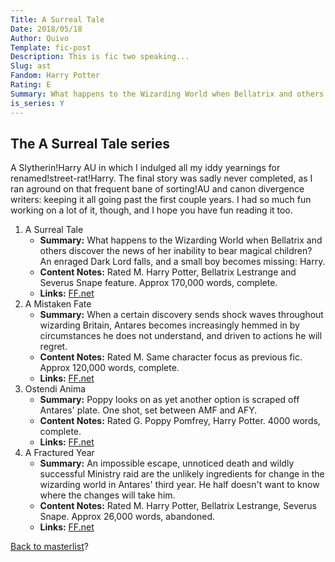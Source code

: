 ```yaml
---
Title: A Surreal Tale
Date: 2018/05/18
Author: Quivo
Template: fic-post
Description: This is fic two speaking...
Slug: ast
Fandom: Harry Potter
Rating: E
Summary: What happens to the Wizarding World when Bellatrix and others discover the news of her inability to bear magical children? An enraged Dark Lord falls, and a small boy becomes missing: Harry.
is_series: Y
---
```


## The A Surreal Tale series
A Slytherin!Harry AU in which I indulged all my iddy yearnings for renamed!street-rat!Harry. The final story was sadly never completed, as I ran aground on that frequent bane of sorting!AU and canon divergence writers: keeping it all going past the first couple years. I had so much fun working on a lot of it, though, and I hope you have fun reading it too.

1. A Surreal Tale
	- **Summary:** What happens to the Wizarding World when Bellatrix and others discover the news of her inability to bear magical children? An enraged Dark Lord falls, and a small boy becomes missing: Harry.
	- **Content Notes:** Rated M. Harry Potter, Bellatrix Lestrange and Severus Snape feature. Approx 170,000 words, complete.
	- **Links:** [FF.net](https://www.fanfiction.net/s/2590595/1/A-Surreal-Tale)
1. A Mistaken Fate
	- **Summary:** When a certain discovery sends shock waves throughout wizarding Britain, Antares becomes increasingly hemmed in by circumstances he does not understand, and driven to actions he will regret.
	- **Content Notes:** Rated M. Same character focus as previous fic. Approx 120,000 words, complete.
	- **Links:** [FF.net](https://www.fanfiction.net/s/3150349/1/A-Mistaken-Fate)
1. Ostendi Anima
	- **Summary:** Poppy looks on as yet another option is scraped off Antares' plate. One shot, set between AMF and AFY.
	- **Content Notes:** Rated G. Poppy Pomfrey, Harry Potter. 4000 words, complete.
	- **Links:** [FF.net](https://www.fanfiction.net/s/3968802/1/Ostendi-Anima)
1. A Fractured Year
	- **Summary:** An impossible escape, unnoticed death and wildly successful Ministry raid are the unlikely ingredients for change in the wizarding world in Antares' third year. He half doesn't want to know where the changes will take him.
	- **Content Notes:** Rated M. Harry Potter, Bellatrix Lestrange, Severus Snape. Approx 26,000 words, abandoned.
	- **Links:** [FF.net](https://www.fanfiction.net/s/3741153/1/A-Fractured-Year)

[Back to masterlist][masterlist]?

[masterlist]: %base_url%/ficlist "Go back to fic masterlist"